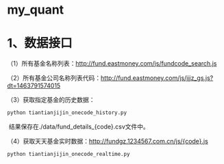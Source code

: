 # my_quant

# 1、数据接口

（1）所有基金名称列表：http://fund.eastmoney.com/js/fundcode_search.js

（2）所有基金公司名称列表代码：http://fund.eastmoney.com/js/jjjz_gs.js?dt=1463791574015

（3）获取指定基金的历史数据：

``` python
python tiantianjijin_onecode_history.py
```

​	结果保存在./data/fund_details_{code}.csv文件中。

（4）获取天天基金实时数据：http://fundgz.1234567.com.cn/js/{code}.js

``` python
python tiantianjijin_onecode_realtime.py
```

